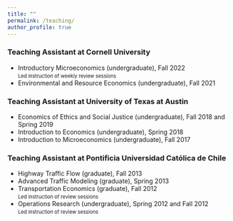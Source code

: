```yaml
---
title: ""
permalink: /teaching/
author_profile: true
---
```


### Teaching Assistant at Cornell University

- Introductory Microeconomics (undergraduate), Fall 2022  
    <span style="font-size:80%;">Led instruction of weekly review sessions</span>
- Environmental and Resource Economics (undergraduate), Fall 2021

### Teaching Assistant at University of Texas at Austin

- Economics of Ethics and Social Justice (undergraduate), Fall 2018 and Spring 2019
- Introduction to Economics (undergraduate), Spring 2018
- Introduction to Microeconomics (undergraduate), Fall 2017

### Teaching Assistant at Pontificia Universidad Católica de Chile

- Highway Traffic Flow (graduate), Fall 2013
- Advanced Traffic Modeling (graduate), Spring 2013
- Transportation Economics (graduate), Fall 2012  
    <span style="font-size:80%;">Led instruction of review sessions</span>
- Operations Research (undergraduate), Spring 2012 and Fall 2012  
    <span style="font-size:80%;">Led instruction of review sessions</span>
